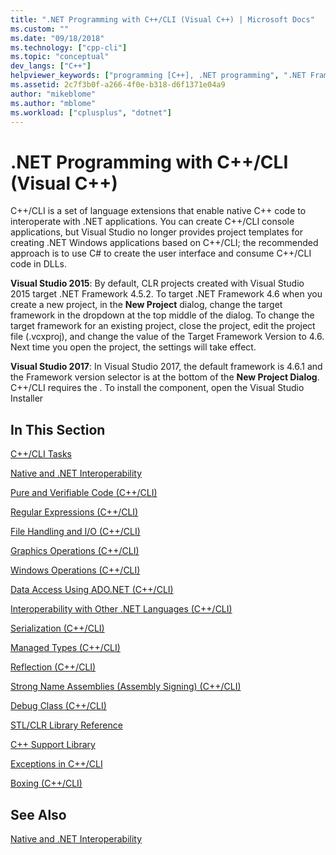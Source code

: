 ```yaml
---
title: ".NET Programming with C++/CLI (Visual C++) | Microsoft Docs"
ms.custom: ""
ms.date: "09/18/2018"
ms.technology: ["cpp-cli"]
ms.topic: "conceptual"
dev_langs: ["C++"]
helpviewer_keywords: ["programming [C++], .NET programming", ".NET Framework [C++]", ".NET applications [C++]", "Visual C++, .NET programming"]
ms.assetid: 2c7f3b0f-a266-4f0e-b318-d6f1371e04a9
author: "mikeblome"
ms.author: "mblome"
ms.workload: ["cplusplus", "dotnet"]
---
```

# .NET Programming with C++/CLI (Visual C++)

C++/CLI is a set of language extensions that enable native C++ code to interoperate with .NET applications. You can create C++/CLI console applications, but Visual Studio no longer provides project templates for creating .NET Windows applications based on C++/CLI; the recommended approach is to use C# to create the user interface and consume C++/CLI code in DLLs.  
  
**Visual Studio 2015**: By default, CLR projects created with Visual Studio 2015 target .NET Framework 4.5.2. To target .NET Framework 4.6 when you create a new project, in the **New Project** dialog, change the target framework in the dropdown at the top middle of the dialog. To change the target framework for an existing project, close the project, edit the project file (.vcxproj), and change the value of the Target Framework Version to 4.6. Next time you open the project, the settings will take effect. 

**Visual Studio 2017**: In Visual Studio 2017, the default framework is 4.6.1 and the Framework version selector is at the bottom of the **New Project Dialog**. C++/CLI requires the . To install the component, open the Visual Studio Installer 
  
## In This Section  

[C++/CLI Tasks](../dotnet/cpp-cli-tasks.md)  
  
[Native and .NET Interoperability](../dotnet/native-and-dotnet-interoperability.md)  
  
[Pure and Verifiable Code (C++/CLI)](../dotnet/pure-and-verifiable-code-cpp-cli.md)  
  
[Regular Expressions (C++/CLI)](../dotnet/regular-expressions-cpp-cli.md)  
  
[File Handling and I/O (C++/CLI)](../dotnet/file-handling-and-i-o-cpp-cli.md)  
  
[Graphics Operations (C++/CLI)](../dotnet/graphics-operations-cpp-cli.md)  
  
[Windows Operations (C++/CLI)](../dotnet/windows-operations-cpp-cli.md)  
  
[Data Access Using ADO.NET (C++/CLI)](../dotnet/data-access-using-adonet-cpp-cli.md)  
  
[Interoperability with Other .NET Languages (C++/CLI)](../dotnet/interoperability-with-other-dotnet-languages-cpp-cli.md)  
  
[Serialization (C++/CLI)](../dotnet/serialization-cpp-cli.md)  
  
[Managed Types (C++/CLI)](../dotnet/managed-types-cpp-cli.md)  
  
[Reflection (C++/CLI)](../dotnet/reflection-cpp-cli.md)  
  
[Strong Name Assemblies (Assembly Signing) (C++/CLI)](../dotnet/strong-name-assemblies-assembly-signing-cpp-cli.md)  
  
[Debug Class (C++/CLI)](../dotnet/debug-class-cpp-cli.md)  
  
[STL/CLR Library Reference](../dotnet/stl-clr-library-reference.md)  
  
[C++ Support Library](../dotnet/cpp-support-library.md)  
  
[Exceptions in C++/CLI](../dotnet/exceptions-in-cpp-cli.md)  
  
[Boxing (C++/CLI)](../dotnet/boxing-cpp-cli.md)  
  
## See Also  

[Native and .NET Interoperability](../dotnet/native-and-dotnet-interoperability.md)
